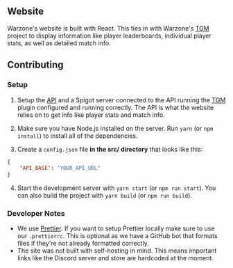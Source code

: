 ## Website

Warzone's website is built with React. This ties in with Warzone's [TGM](https://github.com/Warzone/TGM) project to display information like player leaderboards, individual player stats, as well as detailed match info.

## Contributing

### Setup

1. Setup the [API](https://github.com/Warzone/api) and a Spigot server connected to the API running the [TGM](https://github.com/Warzone/TGM) plugin configured and running correctly. The API is what the website relies on to get info like player stats and match info.

2. Make sure you have Node.js installed on the server. Run `yarn` (or `npm install`) to install all of the dependencies.

3. Create a `config.json` file **in the src/ directory** that looks like this:

```json
{
	"API_BASE": "YOUR_API_URL"
}
```

4. Start the development server with `yarn start` (or `npm run start`). You can also build the project with `yarn build` (or `npm run build`).

### Developer Notes

- We use [Prettier](https://prettier.io/). If you want to setup Prettier locally make sure to use our `.prettierrc`. This is optional as we have a GitHub bot that formats files if they're not already formatted correctly.
- The site was not built with self-hosting in mind. This means important links like the Discord server and store are hardcoded at the moment.
